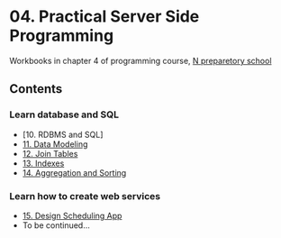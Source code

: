 # 04. Practical Server Side Programming 

Workbooks in chapter 4 of programming course, [N preparetory school](https://www.nnn.ed.nico/)

## Contents

### Learn database and SQL
- [10. RDBMS and SQL]
- [11. Data Modeling](https://github.com/ababa893/nnn_workbook/blob/master/04/11_data_modeling.md)
- [12. Join Tables](https://github.com/ababa893/nnn_workbook/blob/master/04/12_join_tables.md)
- [13. Indexes](https://github.com/ababa893/nnn_workbook/blob/master/04/13_indexes.md)
- [14. Aggregation and Sorting](https://github.com/ababa893/nnn_workbook/blob/master/04/14_aggregation_sorting.md)

### Learn how to create web services
- [15. Design Scheduling App](https://github.com/ababa893/nnn_workbook/blob/master/04/15_design_scheduling_app.md)
- To be continued...